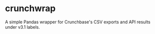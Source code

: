 # crunchwrap

A simple Pandas wrapper for Crunchbase's CSV exports and API results under v3.1 labels.
